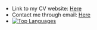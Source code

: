 * Link to my CV website: [Here](https://angelordonezretamar.github.io/)
* Contact me through email: [Here](mailto:angel.ordonez.nj@gmail.com?subject=[GitHub])
* [![Top Languages](https://github-readme-stats.vercel.app/api/top-langs/?username=angelordonezretamarcount_private=false)](https://github.com/anuraghazra/github-readme-stats)
